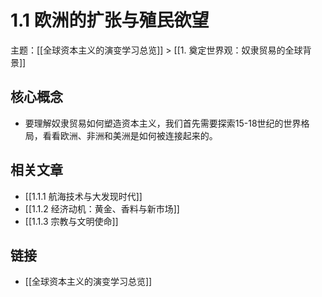 # 1.1 欧洲的扩张与殖民欲望

主题：[[全球资本主义的演变学习总览]] > [[1. 奠定世界观：奴隶贸易的全球背景]]

## 核心概念

- 要理解奴隶贸易如何塑造资本主义，我们首先需要探索15-18世纪的世界格局，看看欧洲、非洲和美洲是如何被连接起来的。

## 相关文章

- [[1.1.1 航海技术与大发现时代]]
- [[1.1.2 经济动机：黄金、香料与新市场]]
- [[1.1.3 宗教与文明使命]]

## 链接

- [[全球资本主义的演变学习总览]]
